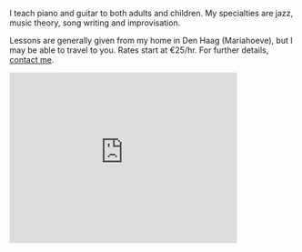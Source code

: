 I teach piano and guitar to both adults and children. My specialties are jazz, music theory, song writing and improvisation. 

Lessons are generally given from my home in Den Haag (Mariahoeve), but I may be able to travel to you. Rates start at €25/hr. For further details, [contact me](https://carmelfreeman.com/pages/contact.html).

<iframe src="https://www.google.com/maps/embed?pb=!1m14!1m12!1m3!1d9804.955314650068!2d4.357948474103191!3d52.093584894312585!2m3!1f0!2f0!3f0!3m2!1i1024!2i768!4f13.1!5e0!3m2!1snl!2snl!4v1619116985114!5m2!1snl!2snl" width="400" height="300" style="border:0;" allowfullscreen="" loading="lazy"></iframe>